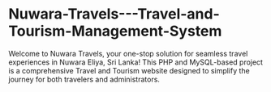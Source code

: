 # Nuwara-Travels---Travel-and-Tourism-Management-System
Welcome to Nuwara Travels, your one-stop solution for seamless travel experiences in Nuwara Eliya, Sri Lanka! This PHP and MySQL-based project is a comprehensive Travel and Tourism website designed to simplify the journey for both travelers and administrators.
